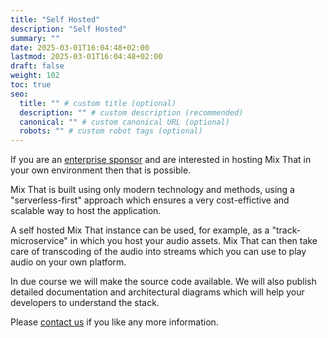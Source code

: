 ```yaml
---
title: "Self Hosted"
description: "Self Hosted"
summary: ""
date: 2025-03-01T16:04:48+02:00
lastmod: 2025-03-01T16:04:48+02:00
draft: false
weight: 102
toc: true
seo:
  title: "" # custom title (optional)
  description: "" # custom description (recommended)
  canonical: "" # custom canonical URL (optional)
  robots: "" # custom robot tags (optional)
---
```


If you are an [enterprise sponsor](/docs/reference/sponsor-this-project/) and are interested in hosting Mix That in your own environment then that is possible.

Mix That is built using only modern technology and methods, using a "serverless-first" approach which ensures a very cost-effictive and scalable way to host the application.

A self hosted Mix That instance can be used, for example, as a "track-microservice" in which you host your audio assets. Mix That can then take care of transcoding of the audio into streams which you can use to play audio on your own platform.

In due course we will make the source code available. We will also publish detailed documentation and architectural diagrams which will help your developers to understand the stack.

Please [contact us](/contact) if you like any more information.
